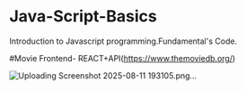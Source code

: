 # Java-Script-Basics
Introduction to Javascript programming.Fundamental's Code.

#Movie Frontend- REACT+API(https://www.themoviedb.org/)

![Uploading Screenshot 2025-08-11 193105.png…]()

